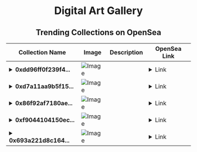<div align="center">

# Digital Art Gallery

## Trending Collections on OpenSea

| Collection Name                       | Image                                                                                     | Description                       | OpenSea Link                                                                                          |
|---------------------------------------|-------------------------------------------------------------------------------------------|-----------------------------------|--------------------------------------------------------------------------------------------------------|
| **<details><summary>0xdd96ff0f239f4...</summary>0xdd96ff0f239f4f642d35963db7cb8570e3ba4136</details>** | ![Image](https://i2.seadn.io/optimism/0xdbe3ec01330dcbd0f8ab307061c19599919654ea/d4126ad715b01f83be7388e24cb9b1/d8d4126ad715b01f83be7388e24cb9b1.jpeg?w=200&auto=format) |  | <details><summary>Link</summary>[0xdd96ff0f239f4f642d35963db7cb8570e3ba4136](https://opensea.io/collection/0xdd96ff0f239f4f642d35963db7cb8570e3ba4136)</details> |
| **<details><summary>0xd7a11aa9b5f15...</summary>0xd7a11aa9b5f15e534d09c20473a8483fa7858edb</details>** | ![Image](https://i2.seadn.io/optimism/0x0387eedee3a405939c50408240812d7074e64c08/a49149206f476f1cc49b3088c816ca/67a49149206f476f1cc49b3088c816ca.jpeg?w=200&auto=format) |  | <details><summary>Link</summary>[0xd7a11aa9b5f15e534d09c20473a8483fa7858edb](https://opensea.io/collection/0xd7a11aa9b5f15e534d09c20473a8483fa7858edb)</details> |
| **<details><summary>0x86f92af7180ae...</summary>0x86f92af7180aec030622d8995876ef66fcb90334</details>** | ![Image](https://i2.seadn.io/optimism/0x2b4af402b907327489273847f7ee3b7c9a3b1187/9ae436df9b76bc38bc7163286d56c5/509ae436df9b76bc38bc7163286d56c5.png?w=200&auto=format) |  | <details><summary>Link</summary>[0x86f92af7180aec030622d8995876ef66fcb90334](https://opensea.io/collection/0x86f92af7180aec030622d8995876ef66fcb90334)</details> |
| **<details><summary>0xf9044104150ec...</summary>0xf9044104150ecccd44fd0f3ebe03f1ef07cc0d8e</details>** | ![Image](https://i2.seadn.io/optimism/0x2b4af402b907327489273847f7ee3b7c9a3b1187/9ae436df9b76bc38bc7163286d56c5/509ae436df9b76bc38bc7163286d56c5.png?w=200&auto=format) |  | <details><summary>Link</summary>[0xf9044104150ecccd44fd0f3ebe03f1ef07cc0d8e](https://opensea.io/collection/0xf9044104150ecccd44fd0f3ebe03f1ef07cc0d8e)</details> |
| **<details><summary>0x693a221d8c164...</summary>0x693a221d8c164941ea50058bdc3b70ef6a2d957d</details>** | ![Image](https://i2.seadn.io/optimism/0xba98927f2f39a09e59140f19aedce516fd371d40/cd2299dec56bdce6b02fe7297fe1d2/44cd2299dec56bdce6b02fe7297fe1d2.gif?w=200&auto=format) |  | <details><summary>Link</summary>[0x693a221d8c164941ea50058bdc3b70ef6a2d957d](https://opensea.io/collection/0x693a221d8c164941ea50058bdc3b70ef6a2d957d)</details> |

</div>